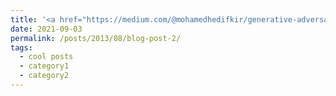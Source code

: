 ```yaml
---
title: '<a href="https://medium.com/@mohamedhedifkir/generative-adversarial-nets-paper-6d3db6aef417">The Transformer</a>'
date: 2021-09-03
permalink: /posts/2013/08/blog-post-2/
tags:
  - cool posts
  - category1
  - category2
---
```

